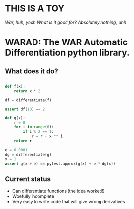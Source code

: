 THIS IS A TOY
=============

*War, huh, yeah*
*What is it good for?*
*Absolutely nothing, uhh*

WARAD: The WAR Automatic Differentiation python library.
========================================================

What does it do?
----------------

```python

def f(x): 
    return x * 2

df = differentiate(f)

assert df(10) == 2

def g(x):
    r = 0
    for i in range(6):
        if i % 2 == 1:
            r = r + x ** i
    return r        

e = 0.0001
dg = differentiate(g)
x = 1
assert g(x + e) == pytest.approx(g(x) + e * dg(x))

```

Current status
--------------

 * Can differentiate functions (the idea worked!)
 * Woefully incomplete
 * Very easy to write code that will give wrong derivatives
